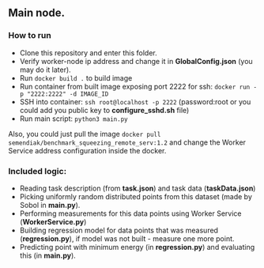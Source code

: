 ## Main node.


### How to run
* Clone this repository and enter this folder.
* Verify worker-node ip address and change it in **GlobalConfig.json** (you may do it later).
* Run `docker build .` to build image 
* Run container from built image exposing port 2222 for ssh: `docker run -p "2222:2222" -d IMAGE_ID`
* SSH into container: `ssh root@localhost -p 2222` (password:root or you could add you public key to **configure_sshd.sh** file) 
* Run main script: `python3 main.py`

Also, you could just pull the image `docker pull semendiak/benchmark_squeezing_remote_serv:1.2` and change the Worker Service address configuration inside the docker.

### Included logic:
* Reading task description (from **task.json**) and task data (**taskData.json**)
* Picking uniformly random distributed points from this dataset (made by Sobol in **main.py**).
* Performing measurements for this data points using Worker Service (**WorkerService.py**)
* Building regression model for data points that was measured (**regression.py**), if model was not built - measure one more point.
* Predicting point with minimum energy (in **regression.py**) and evaluating this (in **main.py**). 
